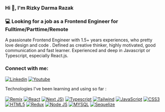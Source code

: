 <h3 5align="center">Hi 👋, I'm Rizky Darma Razak </h3> 
<h3>💻 Looking for a job as a Frontend Engineer for Fulltime/Parttime/Remote</h3>
<p align="left">A passionate Frontend Engineer with 1.5+ years experiences, who pretty love design and code . Defined as creative thinker, highly motivated, good communication and fast learner. Experienced and deep in Javascript or Typescript, especially React.js.</h3>

<h3 align="left">Connect with me:</h3>

[![Linkedin](https://img.shields.io/badge/LinkedIn-0077B5?style=for-the-badge&logo=linkedin&logoColor=white)](https://www.linkedin.com/in/rizky-darma-28b05b208/)
[![Youtube](https://img.shields.io/badge/YouTube-FF0000?style=for-the-badge&logo=youtube&logoColor=white)](https://www.youtube.com/@rizkydrma)


Technologies I've been learning and using so far : <br /> <br />
    [![Remix](https://img.shields.io/badge/remix-%23000.svg?style=for-the-badge&logo=remix&logoColor=white)]()
    [![React](https://img.shields.io/badge/-ReactJs-61DAFB?logo=react&logoColor=white&style=for-the-badge)]()
    [![Next JS](https://img.shields.io/badge/Next-black?style=for-the-badge&logo=next.js&logoColor=white))]()
    [![Typescript](https://img.shields.io/badge/TypeScript-007ACC?style=for-the-badge&logo=typescript&logoColor=white)]()
    [![Tailwind](https://img.shields.io/badge/Tailwind_CSS-38B2AC?style=for-the-badge&logo=tailwind-css&logoColor=white)]()
    [![JavaScript](https://img.shields.io/badge/JavaScript-F7DF1E?style=for-the-badge&logo=javascript&logoColor=black)]()
    [![CSS3](https://img.shields.io/badge/CSS3-1572B6?style=for-the-badge&logo=css3&logoColor=white)]()
    [![HTML5](https://img.shields.io/badge/HTML5-E34F26?style=for-the-badge&logo=html5&logoColor=white)]()
    [![Redux](https://img.shields.io/badge/Redux-593D88?style=for-the-badge&logo=redux&logoColor=white)]()
    [![Node JS](https://img.shields.io/badge/Node.js-43853D?style=for-the-badge&logo=node.js&logoColor=white)]()
    [![MYSQL](https://img.shields.io/badge/MySQL-00000F?style=for-the-badge&logo=mysql&logoColor=white)]()
    [![Sequelize](https://img.shields.io/badge/sequelize-323330?style=for-the-badge&logo=sequelize&logoColor=blue)]()

    

